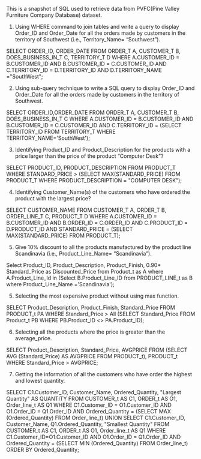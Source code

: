 This is a snapshot of SQL used to retrieve data from PVFC(Pine Valley Furniture Company Database) dataset.

1. Using WHERE command to join tables and write a query to display Order_ID and Order_Date for all the orders made by customers in the territory of Southwest (i.e., Territory_Name= “Southwest”). 


SELECT ORDER_ID, ORDER_DATE
FROM ORDER_T A, CUSTOMER_T B, DOES_BUSINESS_IN_T C, TERRITORY_T D
WHERE A.CUSTOMER_ID = B.CUSTOMER_ID
AND B.CUSTOMER_ID = C.CUSTOMER_ID
AND C.TERRITORY_ID = D.TERRITORY_ID
AND D.TERRITORY_NAME ="SouthWest";


2. Using sub-query technique to write a SQL query to display Order_ID and Order_Date for all the orders made by customers in the territory of Southwest. 


SELECT ORDER_ID,ORDER_DATE 
FROM  ORDER_T A, CUSTOMER_T B, DOES_BUSINESS_IN_T C
WHERE A.CUSTOMER_ID = B.CUSTOMER_ID
AND B.CUSTOMER_ID = C.CUSTOMER_ID
AND C.TERRITORY_ID = (SELECT TERRITORY_ID FROM TERRITORY_T WHERE   TERRITORY_NAME='SouthWest');




3.	Identifying Product_ID and Product_Description for the products with a price larger than the price of the product “Computer Desk”? 

SELECT PRODUCT_ID, PRODUCT_DESCRIPTION
FROM PRODUCT_T
WHERE STANDARD_PRICE > (SELECT MAX(STANDARD_PRICE) FROM PRODUCT_T WHERE PRODUCT_DESCRIPTION = "COMPUTER DESK");

4.	Identifying Customer_Name(s) of the customers who have ordered the product with the largest price?

SELECT CUSTOMER_NAME
FROM CUSTOMER_T A, ORDER_T B, ORDER_LINE_T C, PRODUCT_T D
WHERE A.CUSTOMER_ID = B.CUSTOMER_ID
AND B.ORDER_ID = C.ORDER_ID
AND C.PRODUCT_ID = D.PRODUCT_ID
AND STANDARD_PRICE = (SELECT MAX(STANDARD_PRICE) FROM PRODUCT_T);


5.  Give 10% discount to all the products manufactured by the product line Scandinavia (i.e., Product_Line_Name= “Scandinavia”).  

Select Product_ID, Product_Description, Product_Finish,
 0.90* Standard_Price as Discounted_Price from Product_t as A
 where A.Product_Line_Id in  (Select B.Product_Line_ID
 from PRODUCT_LINE_t as B where Product_Line_Name ='Scandinavia');


5. Selecting the most expensive product without using max function.

SELECT Product_Description, Product_Finish, Standard_Price FROM PRODUCT_t PA WHERE Standard_Price > All (SELECT Standard_Price FROM Product_t PB  WHERE PB.Product_ID <> PA.Product_ID);

6. Selecting all the products where the price is greater than the average_price.

SELECT Product_Description, Standard_Price, AVGPRICE FROM (SELECT AVG (Standard_Price) AS AVGPRICE FROM PRODUCT_t), PRODUCT_t WHERE Standard_Price > AVGPRICE;


7. Getting the information of all the customers who have order the highest and lowest quantity.


SELECT C1.Customer_ID, Customer_Name, Ordered_Quantity, "Largest Quantity" AS QUANTITY
FROM CUSTOMER_t AS C1, ORDER_t AS O1, Order_line_t AS Q1
WHERE C1.Customer_ID = O1.Customer_ID AND O1.Order_ID = Q1.Order_ID AND Ordered_Quantity = (SELECT MAX (Ordered_Quantity) FROM Order_line_t)
UNION 
SELECT C1.Customer_ID, Customer_Name, Q1.Ordered_Quantity, "Smallest Quantity"
FROM CUSTOMER_t AS C1, ORDER_t AS O1, Order_line_t AS Q1
WHERE C1.Customer_ID=O1.Customer_ID AND O1.Order_ID = Q1.Order_ID
AND Ordered_Quantity = (SELECT MIN (Ordered_Quantity) FROM Order_line_t)
ORDER BY Ordered_Quantity; 


